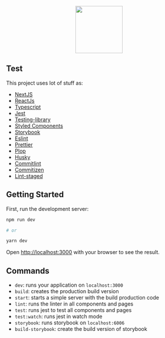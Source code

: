 <p align="center">
  <a href="https://nextjs.org">
    <img src="https://assets.vercel.com/image/upload/v1607554385/repositories/next-js/next-logo.png" height="128">
  </a>
</p>

## Test

This project uses lot of stuff as:

- [NextJS](https://nextjs.org/)
- [ReactJs](https://reactjs.org)
- [Typescript](https://www.typescriptlang.org)
- [Jest](https://jestjs.io)
- [Testing-library](https://testing-library.com/docs/react-testing-library/intro)
- [Styled Components](https://styled-components.com/)
- [Storybook](https://storybook.js.org)
- [Eslint](https://eslint.org/)
- [Prettier](https://prettier.io/)
- [Plop](https://plopjs.com)
- [Husky](https://github.com/typicode/husky)
- [Commitlint](https://github.com/conventional-changelog/commitlint)
- [Commitizen](https://github.com/commitizen/cz-cli)
- [Lint-staged](https://github.com/okonet/lint-staged)

## Getting Started

First, run the development server:

```bash
npm run dev

# or

yarn dev
```

Open [http://localhost:3000](http://localhost:3000) with your browser to see the result.

## Commands

- `dev`: runs your application on `localhost:3000`
- `build`: creates the production build version
- `start`: starts a simple server with the build production code
- `lint`: runs the linter in all components and pages
- `test`: runs jest to test all components and pages
- `test:watch`: runs jest in watch mode
- `storybook`: runs storybook on `localhost:6006`
- `build-storybook`: create the build version of storybook
